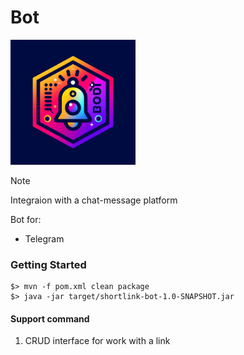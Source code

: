 # Bot

<img width='200' height='200' src="./docs/public/logo.webp">

> [!NOTE]
> Integraion with a chat-message platform
>
> Bot for:
>   - Telegram

### Getting Started

```
$> mvn -f pom.xml clean package
$> java -jar target/shortlink-bot-1.0-SNAPSHOT.jar
```

#### Support command

1. CRUD interface for work with a link
